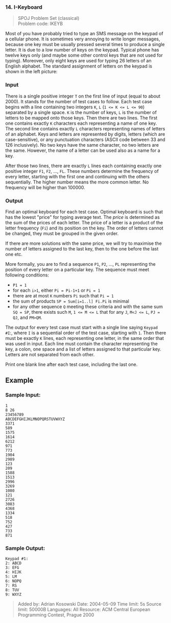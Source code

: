 ### 14. I-Keyboard
> SPOJ Problem Set (classical)  
> Problem code: IKEYB

Most of you have probably tried to type an SMS message on the keypad of a cellular phone. It is sometimes very annoying to write longer messages, because one key must be usually pressed several times to produce a single letter. It is due to a low number of keys on the keypad. Typical phone has twelve keys only (and maybe some other control keys that are not used for typing). Moreover, only eight keys are used for typing 26 letters of an English alphabet. The standard assignment of letters on the keypad is shown in the left picture: 

### Input

There is a single positive integer `T` on the first line of input (equal to about 2000). It stands for the number of test cases to follow. Each test case begins with a line containing two integers `K`, `L` (`1 <= K <= L <= 90`) separated by a single space. `K` is the number of keys, `L` is the number of letters to be mapped onto those keys. Then there are two lines. The first one contains exactly `K` characters each representing a name of one key. The second line contains exactly `L` characters representing names of letters of an alphabet. Keys and letters are represented by digits, letters (which are case-sensitive), or any punctuation characters (ASCII code between 33 and 126 inclusively). No two keys have the same character, no two letters are the same. However, the name of a letter can be used also as a name for a key.

After those two lines, there are exactly `L` lines each containing exactly one positive integer `F1`, `F2`, ..., `FL`. These numbers determine the frequency of every letter, starting with the first one and continuing with the others sequentially. The higher number means the more common letter. No frequency will be higher than 100000. 

### Output

Find an optimal keyboard for each test case. Optimal keyboard is such that has the lowest "price" for typing average text. The _price_ is determined as the sum of the prices of each letter. The price of a letter is a product of the letter frequency (`Fi`) and its position on the key. The order of letters cannot be changed, they must be grouped in the given order.

If there are more solutions with the same price, we will try to maximise the number of letters assigned to the last key, then to the one before the last one etc.

More formally, you are to find a sequence `P1`, `P2`, ..., `PL` representing the position of every letter on a particular key. The sequence must meet following conditions:

* `P1 = 1`
* for each `i>1`, either `Pi = Pi-1+1` or `Pi = 1`
* there are at most `K` numbers `Pi` such that `Pi = 1`
* the sum of products `SP = Sum[i=1..l] Fi.Pi` is minimal
* for any other sequence `Q` meeting these criteria and with the same sum `SQ = SP`, there exists such `M`, `1 <= M <= L` that for any `J`, `M<J <= L`, `PJ = QJ`, and `PM>QM`.

The output for every test case must start with a single line saying `Keypad #I`:, where `I` is a sequential order of the test case, starting with `1`. Then there must be exactly `K` lines, each representing one letter, in the same order that was used in input. Each line must contain the character representing the key, a colon, one space and a list of letters assigned to that particular key. Letters are not separated from each other.

Print one blank line after each test case, including the last one. 


Example
-------

### Sample Input:
    1
    8 26
    23456789
    ABCDEFGHIJKLMNOPQRSTUVWXYZ
    3371
    589
    1575
    1614
    6212
    971
    773
    1904
    2989
    123
    209
    1588
    1513
    2996
    3269
    1080
    121
    2726
    3083
    4368
    1334
    518
    752
    427
    733
    871

### Sample Output:
    Keypad #1:
    2: ABCD
    3: EFG
    4: HIJK
    5: LM
    6: NOPQ
    7: RS
    8: TUV
    9: WXYZ
	
> Added by:     Adrian Kosowski
> Date:         2004-05-09
> Time limit:   5s
> Source limit: 50000B
> Languages:    All
> Resource:     ACM Central European Programming Contest, Prague 2000
